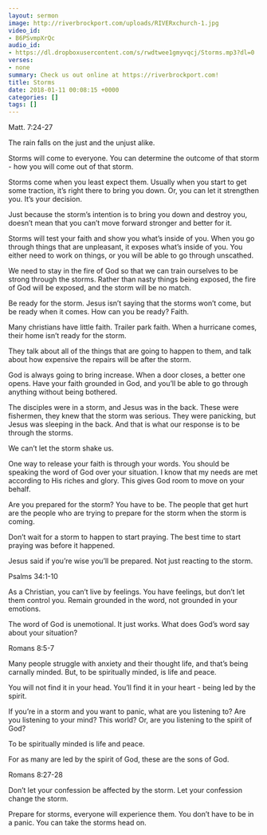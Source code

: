 ```yaml
---
layout: sermon
image: http://riverbrockport.com/uploads/RIVERxchurch-1.jpg
video_id:
- B6PSvmpXrQc
audio_id:
- https://dl.dropboxusercontent.com/s/rwdtwee1gmyvqcj/Storms.mp3?dl=0
verses:
- none
summary: Check us out online at https://riverbrockport.com!
title: Storms
date: 2018-01-11 00:08:15 +0000
categories: []
tags: []
---
```

Matt. 7:24-27

The rain falls on the just and the unjust alike. 

Storms will come to everyone. You can determine the outcome of that storm - how you will come out of that storm. 

Storms come when you least expect them. Usually when you start to get some traction, it’s right there to bring you down. Or, you can let it strengthen you. It’s your decision. 

Just because the storm’s intention is to bring you down and destroy you, doesn’t mean that you can’t move forward stronger and better for it.

Storms will test your faith and show you what’s inside of you. When you go through things that are unpleasant, it exposes what’s inside of you. You either need to work on things, or you will be able to go through unscathed.

We need to stay in the fire of God so that we can train ourselves to be strong through the storms. Rather than nasty things being exposed, the fire of God will be exposed, and the storm will be no match.

Be ready for the storm. Jesus isn’t saying that the storms won’t come, but be ready when it comes. How can you be ready? Faith. 

Many christians have little faith. Trailer park faith. When a hurricane comes, their home isn’t ready for the storm. 

They talk about all of the things that are going to happen to them, and talk about how expensive the repairs will be after the storm. 

God is always going to bring increase. When a door closes, a better one opens. Have your faith grounded in God, and you’ll be able to go through anything without being bothered. 

The disciples were in a storm, and Jesus was in the back. These were fishermen, they knew that the storm was serious. They were panicking, but Jesus was sleeping in the back. And that is what our response is to be through the storms. 

We can’t let the storm shake us.

One way to release your faith is through your words. You should be speaking the word of God over your situation. I know that my needs are met according to His riches and glory. This gives God room to move on your behalf.

Are you prepared for the storm? You have to be. The people that get hurt are the people who are trying to prepare for the storm when the storm is coming. 

Don’t wait for a storm to happen to start praying. The best time to start praying was before it happened. 

Jesus said if you’re wise you’ll be prepared. Not just reacting to the storm.

Psalms 34:1-10

As a Christian, you can’t live by feelings. You have feelings, but don’t let them control you. Remain grounded in the word, not grounded in your emotions. 

The word of God is unemotional. It just works. What does God’s word say about your situation?

Romans 8:5-7

Many people struggle with anxiety and their thought life, and that’s being carnally minded. But, to be spiritually minded, is life and peace. 

You will not find it in your head. You’ll find it in your heart - being led by the spirit.

If you’re in a storm and you want to panic, what are you listening to? Are you listening to your mind? This world? Or, are you listening to the spirit of God?

To be spiritually minded is life and peace. 

For as many are led by the spirit of God, these are the sons of God. 

Romans 8:27-28

Don’t let your confession be affected by the storm. Let your confession change the storm.

Prepare for storms, everyone will experience them. You don’t have to be in a panic. You can take the storms head on.